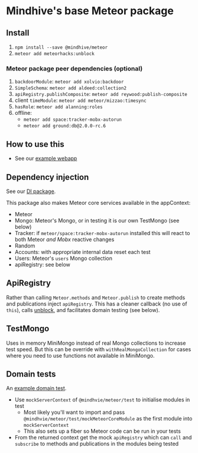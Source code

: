 
# Mindhive's base Meteor package

## Install

1. `npm install --save @mindhive/meteor`
2. `meteor add meteorhacks:unblock`

### Meteor package peer dependencies (optional)

1. `backdoorModule`: `meteor add xolvio:backdoor`
1. `SimpleSchema`: `meteor add aldeed:collection2`
2. `apiRegistry.publishComposite`: `meteor add reywood:publish-composite`
3. client `timeModule`: `meteor add meteor/mizzao:timesync`
4. `hasRole`: `meteor add alanning:roles`
5. offline:
	- `meteor add space:tracker-mobx-autorun`
	- `meteor add ground:db@2.0.0-rc.6` 

## How to use this
 
- See our [example webapp](https://github.com/mindhivenz/todos-basis-webapp)

## Dependency injection 

See our [DI package](https://github.com/mindhivenz/di-js).

This package also makes Meteor core services available in the appContext:
 
- Meteor
- Mongo: Meteor's Mongo, or in testing it is our own TestMongo (see below)
- Tracker: if `meteor/space:tracker-mobx-autorun` installed this will 
 	react to both Meteor *and Mobx* reactive changes
- Random
- Accounts: with appropriate internal data reset each test
- Users: Meteor's `users` Mongo collection
- apiRegistry: see below

## ApiRegistry

Rather than calling `Meteor.methods` and `Meteor.publish` to create methods and publications
inject `apiRegistry`. This has a cleaner callback (no use of `this`), calls 
[unblock](https://github.com/meteorhacks/unblock), and facilitates domain testing (see below).

## TestMongo

Uses in memory MiniMongo instead of real Mongo collections to increase test speed.
 But this can be override with `withRealMongoCollection` for cases where you need
 to use functions not available in MiniMongo. 

## Domain tests

An [example domain test](https://github.com/mindhivenz/todos-basis-webapp/blob/master/tests/specs/domain/tasks.spec.js).

- Use `mockServerContext` of `@mindhvie/meteor/test` to initialise modules in test
	- Most likely you'll want to import and pass `@mindhvie/meteor/test/mockMeteorCoreModule`
	  as the first module into `mockServerContext`
	- This also sets up a fiber so Meteor code can be run in your tests  
- From the returned context get the mock `apiRegistry` which can `call` and `subscribe` to methods and publications
  in the modules being tested
